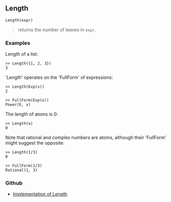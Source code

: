 ## Length

```
Length(expr)
```

> returns the number of leaves in `expr`.

### Examples

Length of a list:

```
>> Length({1, 2, 3})
3
```

'Length' operates on the 'FullForm' of expressions:

```
>> Length(Exp(x))
2

>> FullForm(Exp(x))
Power(E, x)
```

The length of atoms is 0:

```
>> Length(a)
0
```

Note that rational and complex numbers are atoms, although their 'FullForm' might suggest the opposite:

```
>> Length(1/3)
0
 
>> FullForm(1/3)
Rational(1, 3)
```

### Github

* [Implementation of Length](https://github.com/axkr/symja_android_library/blob/master/symja_android_library/matheclipse-core/src/main/java/org/matheclipse/core/builtin/ListFunctions.java#L3950) 
